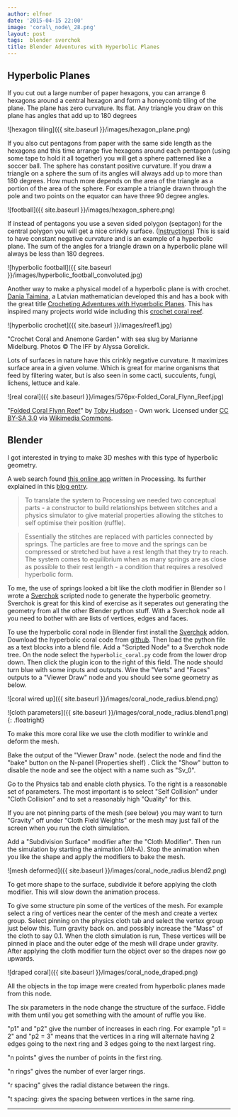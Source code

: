 ```yaml
---
author: elfnor
date: '2015-04-15 22:00'
image: 'coral\_node\_28.png'
layout: post
tags:  blender sverchok
title: Blender Adventures with Hyperbolic Planes
---
```


## Hyperbolic Planes

If you cut out a large number of paper hexagons, you can arrange 6 hexagons around a central hexagon and form a honeycomb tiling of the plane. The plane has zero curvature. Its flat. Any triangle you draw on this plane has angles that add up to 180 degrees

![hexagon tiling]({{ site.baseurl }}/images/hexagon_plane.png)

If you also cut pentagons from paper with the same side length as the hexagons and this time arrange five hexagons around each pentagon (using some tape to hold it all together) you will get a sphere patterned like a soccer ball. The sphere has constant positive curvature. If you draw a triangle on a sphere the sum of its angles will always add up to more than 180 degrees. How much more depends on the area of the triangle as a portion of the area of the sphere. For example a triangle drawn through the pole and two points on the equator can have three 90 degree angles.

![football]({{ site.baseurl }}/images/hexagon_sphere.png)

If instead of pentagons you use a seven sided polygon (septagon) for the central polygon you will get a nice crinkly surface. ([Instructions](http://www.math.tamu.edu/~frank.sottile/research/subject/stories/hyperbolic_football/index.html)) This is said to have constant negative curvature and is an example of a hyperbolic plane. The sum of the angles for a triangle drawn on a hyperbolic plane will always be less than 180 degrees.

![hyperbolic football]({{ site.baseurl }}/images/hyperbolic_football_convoluted.jpg)

Another way to make a physical model of a hyperbolic plane is with crochet. [Dania Taimina](http://www.math.cornell.edu/~dtaimina/), a Latvian mathematician developed this and has a book with the great title [Crocheting Adventures with Hyperbolic Planes](http://www.amazon.com/Crocheting-Adventures-Hyperbolic-Planes-Taimina/dp/1568814526). This has inspired many projects world wide including this [crochet coral reef](http://crochetcoralreef.org/coral-reef-gallery.php).

![hyperbolic crochet]({{ site.baseurl }}/images/reef1.jpg)

\"Crochet Coral and Anemone Garden\" with sea slug by Marianne Midelburg.
Photos © The IFF by Alyssa Gorelick.

Lots of surfaces in nature have this crinkly negative curvature. It maximizes surface area in a given volume. Which is great for marine organisms that feed by filtering water, but is also seen in some cacti, succulents, fungi, lichens, lettuce and kale.

![real coral]({{ site.baseurl }}/images/576px-Folded_Coral_Flynn_Reef.jpg)

\"<a href="http://commons.wikimedia.org/wiki/File:Folded_Coral_Flynn_Reef.jpg#/media/File:Folded_Coral_Flynn_Reef.jpg">Folded Coral Flynn Reef</a>\" by <a href="//commons.wikimedia.org/wiki/User:99of9" title="User:99of9">Toby Hudson</a> - <span class="int-own-work" lang="en">Own work</span>. Licensed under <a title="Creative Commons Attribution-Share Alike 3.0" href="http://creativecommons.org/licenses/by-sa/3.0">CC BY-SA 3.0</a> via <a href="//commons.wikimedia.org/wiki/">Wikimedia Commons</a>.

## Blender

I got interested in trying to make 3D meshes with this type of hyperbolic geometry.

A web search found [this online app](http://www.openprocessing.org/sketch/9406) written in Processing. Its further explained in this [blog entry](http://x-polis.blogspot.com.au/2011/04/hyperbolic-coral.html).

> To translate the system to Processing we needed two conceptual parts - a constructor to build relationships between stitches and a physics simulator to give material properties allowing the stitches to self optimise their position (ruffle).

> Essentially the stitches are replaced with particles connected by springs. The particles are free to move and the springs can be compressed or stretched but have a rest length that they try to reach. The system comes to equilibrium when as many springs are as close as possible to their rest length - a condition that requires a resolved hyperbolic form.

To me, the use of springs looked a bit like the cloth modifier in Blender so I wrote a [Sverchok](http://nikitron.cc.ua/sverchok_en.html) scripted node to generate the hyperbolic geometry. Sverchok is great for this kind of exercise as it seperates out generating the geometry from all the other Blender python stuff. With a Sverchok node all you need to bother with are lists of vertices, edges and faces.

To use the hyperbolic coral node in Blender first install the [Sverchok](http://nikitron.cc.ua/sverchok_en.html) addon. Download the hyperbolic coral code from [github](https://github.com/elfnor/hyperbolic_coral). Then load the python file as a text blocks into a blend file. Add a \"Scripted Node\" to a Sverchok node tree. On the node select the `hyperbolic_coral.py` code from the lower drop down. Then click the plugin icon to the right of this field. The node should turn blue with some inputs and outputs. Wire the \"Verts\" and \"Faces\" outputs to a \"Viewer Draw\" node and you should see some geometry as below.

![coral wired up]({{ site.baseurl }}/images/coral_node_radius.blend.png)

![cloth parameters]({{ site.baseurl }}/images/coral_node_radius.blend1.png){: .floatright}

To make this more coral like we use the cloth modifier to wrinkle and deform the mesh.

Bake the output of the \"Viewer Draw\" node. (select the node and find the \"bake\" button on the N-panel (Properties shelf) . Click the \"Show\" button to disable the node and see the object with a name such as \"Sv\_0\".

Go to the Physics tab and enable cloth physics. To the right is a reasonable set of parameters. The most important is to select \"Self Collision\" under \"Cloth Collision\" and to set a reasonably high \"Quality\" for this.

If you are not pinning parts of the mesh (see below) you may want to turn \"Gravity\" off under \"Cloth Field Weights\" or the mesh may just fall of the screen when you run the cloth simulation.

Add a \"Subdivision Surface\" modifier after the \"Cloth Modifier\". Then run the simulation by starting the animation (Alt-A). Stop the animation when you like the shape and apply the modifiers to bake the mesh.

![mesh deformed]({{ site.baseurl }}/images/coral_node_radius.blend2.png)

To get more shape to the surface, subdivide it before applying the cloth modifier. This will slow down the animation process.

To give some structure pin some of the vertices of the mesh. For example select a ring of vertices near the center of the mesh and create a vertex group. Select pinning on the physics cloth tab and select the vertex group just below this. Turn gravity back on. and possibly increase the \"Mass\" of the cloth to say 0.1. When the cloth simulation is run, These vertices will be pinned in place and the outer edge of the mesh will drape under gravity. After applying the cloth modifier turn the object over so the drapes now go upwards.

![draped coral]({{ site.baseurl }}/images/coral_node_draped.png)

All the objects in the top image were created from hyperbolic planes made from this node.

The six parameters in the node change the structure of the surface. Fiddle with them until you get something with the amount of ruffle you like.

\"p1\" and \"p2\" give the number of increases in each ring. For example \"p1 = 2\" and \"p2 = 3\" means that the vertices in a ring will alternate having 2 edges going to the next ring and 3 edges going to the next largest ring.

\"n points\" gives the number of points in the first ring.

\"n rings\" gives the number of ever larger rings.

\"r spacing\" gives the radial distance between the rings.

\"t spacing: gives the spacing between vertices in the same ring.

------------------------------------------------------------------------
